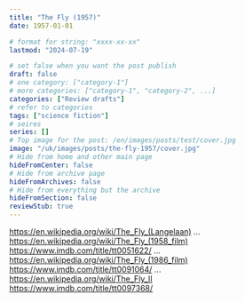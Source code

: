 ```yaml
---
title: "The Fly (1957)"
date: 1957-01-01

# format for string: "xxxx-xx-xx"
lastmod: "2024-07-19"

# set false when you want the post publish
draft: false
# one category: ["category-1"]
# more categories: ["category-1", "category-2", ...]
categories: ["Review drafts"]
# refer to categories
tags: ["science fiction"]
# seires
series: []
# Top image for the post: /en/images/posts/test/cover.jpg
image: "/uk/images/posts/the-fly-1957/cover.jpg"
# Hide from home and other main page
hideFromCenter: false
# Hide from archive page
hideFromArchives: false
# Hide from everything but the archive
hideFromSection: false
reviewStub: true
---
```

https://en.wikipedia.org/wiki/The_Fly_(Langelaan)
...
https://en.wikipedia.org/wiki/The_Fly_(1958_film)
https://www.imdb.com/title/tt0051622/
...
https://en.wikipedia.org/wiki/The_Fly_(1986_film)
https://www.imdb.com/title/tt0091064/
...
https://en.wikipedia.org/wiki/The_Fly_II
https://www.imdb.com/title/tt0097368/
<!--more-->